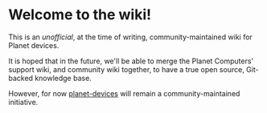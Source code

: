 Welcome to the wiki!
====================

This is an *unofficial*, at the time of writing, community-maintained wiki for
Planet devices.

It is hoped that in the future, we'll be able to merge the Planet Computers' support wiki, and community wiki together, to have a true open source, Git-backed knowledge base.

However, for now [planet-devices][] will remain a community-maintained initiative.

[planet-devices]: https://github.com/shymega/planet-devices

